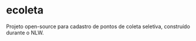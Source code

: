 # ecoleta
Projeto open-source para cadastro de pontos de coleta seletiva, construído durante o NLW.
